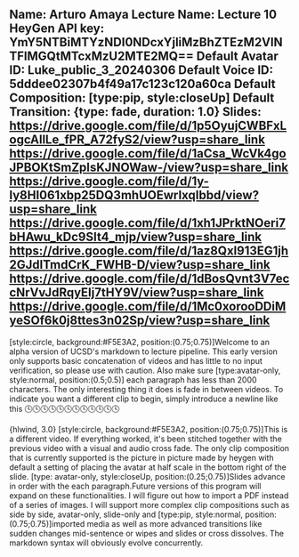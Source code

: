 Name: Arturo Amaya
Lecture Name: Lecture 10
HeyGen API key: YmY5NTBiMTYzNDI0NDcxYjliMzBhZTEzM2VlNTFlMGQtMTcxMzU2MTE2MQ==
Default Avatar ID: Luke_public_3_20240306
Default Voice ID: 5dddee02307b4f49a17c123c120a60ca
Default Composition: [type:pip, style:closeUp]
Default Transition: {type: fade, duration: 1.0}
Slides:
    https://drive.google.com/file/d/1p5OyujCWBFxLogcAllLe_fPR_A72fyS2/view?usp=share_link
    https://drive.google.com/file/d/1aCsa_WcVk4goJPBOKtSmZpIsKJNOWaw-/view?usp=share_link
    https://drive.google.com/file/d/1y-ly8HI061xbp25DQ3mhUOEwrIxqIbbd/view?usp=share_link
    https://drive.google.com/file/d/1xh1JPrktNOeri7bHAwu_kDc9SIt4_mjp/view?usp=share_link
    https://drive.google.com/file/d/1az8Qxl913EG1jh2GJdlTmdCrK_FWHB-D/view?usp=share_link
    https://drive.google.com/file/d/1dBosQvnt3V7eccNrVvJdRqyEIj7tHY9V/view?usp=share_link
    https://drive.google.com/file/d/1Mc0xorooDDiMyeSOf6k0j8ttes3n02Sp/view?usp=share_link 
--

[style:circle, background:#F5E3A2, position:(0.75;0.75)]Welcome to an alpha version of UCSD's markdown to lecture pipeline. This early version only supports basic concatenation of videos and has little to no input verification, so please use with caution. Also make sure [type:avatar-only, style:normal, position:(0.5;0.5)] each paragraph has less than 2000 characters. The only interesting thing it does is fade in between videos. To indicate you want a different clip to begin, simply introduce a newline like this 🕓🕓🕓🕓🕓🕓🕓🕓🕓🕓🕓🕓

{hlwind, 3.0} [style:circle, background:#F5E3A2, position:(0.75;0.75)]This is a different video. If everything worked, it's been stitched together with the previous video with a visual and audio cross fade. The only clip composition that is currently supported is the picture in picture made by heygen with default a setting of placing the avatar at half scale in the bottom right of the slide. [type: avatar-only, style:closeUp, position:(0.25;0.75)]Slides advance in order with the each paragraph.Future versions of this program will expand on these functionalities. I will figure out how to import a PDF instead of a series of images. I will support more complex clip compositions such as side by side, avatar-only, slide-only and [type:pip, style:normal, position:(0.75;0.75)]imported media as well as more advanced transitions like sudden changes mid-sentence or wipes and slides or cross dissolves. The markdown syntax will obviously evolve concurrently.